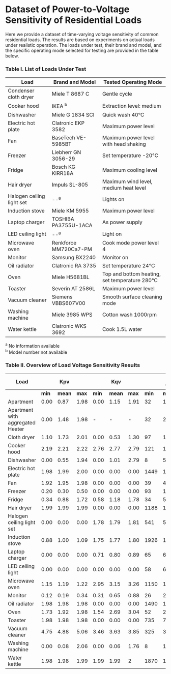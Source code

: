 # Dataset of Power-to-Voltage Sensitivity of Residential Loads
Here we provide a dataset of time-varying voltage sensitivity of common residential loads. The results are based on experiments on actual loads under realistic operation. The loads under test, their brand and model, and the specific operating mode selected for testing are provided in the table below.

### Table I. List of Loads Under Test
| Load                   | Brand and Model       | Tested Operating Mode                                | 
|------------------------|------------------------|------------------------------------------------------|
| Condenser cloth dryer  | Miele T 8687 C         | Gentle cycle                                         |
| Cooker hood            | IKEA <sup>b</sup>      | Extraction level: medium                             |
| Dishwasher             | Miele G 1834 SCI       | Quick wash 40°C                                      |
| Electric hot plate     | Clatronic EKP 3582     | Maximum power level                                  |
| Fan                    | BaseTech VE-5985BT     | Maximum power level with head shaking                |
| Freezer                | Liebherr GN 3056-29    | Set temperature -20°C                                |
| Fridge                 | Bosch KG KIRR18A       | Maximum cooling level                                |
| Hair dryer             | Impuls SL-805          | Maximum wind level, medium heat level                |
| Halogen ceiling light set | --<sup>a</sup>      | Lights on                                            |
| Induction stove        | Miele KM 5955          | Maximum power level                                  |
| Laptop charger         | TOSHIBA PA3755U-1ACA   | As power supply                                      |
| LED ceiling light      | --<sup>a</sup>         | Light on                                             |
| Microwave oven         | Renkforce MM720Ca7-PM  | Cook mode power level 4                              |
| Monitor                | Samsung BX2240         | Monitor on                                           |
| Oil radiator           | Clatronic RA 3735      | Set temperature 24°C                                 |
| Oven                   | Miele H5681BL          | Top and bottom heating, set temperature 280°C        |
| Toaster                | Severin AT 2586L       | Maximum power level                                  |
| Vacuum cleaner         | Siemens VBBS607V00     | Smooth surface cleaning mode                         |
| Washing machine        | Miele 3985 WPS         | Cotton wash 1000rpm                                  |
| Water kettle           | Clatronic WKS 3692     | Cook 1.5L water                                      |



<sup>a</sup> No information available  
<sup>b</sup> Model number not available

### Table II. Overview of Load Voltage Sensitivity Results
|  Load                      |          |    Kpv    |           |          |    Kqv    |           |           |   P0 (W)   |           |           |   Q0 (var)  |           |  Data Length |
|----------------------------|----------|-----------|-----------|----------|-----------|-----------|-----------|------------|-----------|-----------|-------------|-----------|--------------|
|                            | **min**  | **mean**  | **max**   | **min**  | **mean**  |  **max**  | **min**   | **mean**   | **max**   | **min**   |   **mean**  |  **max**  |              |
| Apartment                  |  0.00    | 0.87      | 1.98      |  0.00    | 1.15      | 1.91      |    32     |    1399    |  5876     |    265    |     386     |    716    |   5 hour     |
| Apartment with aggregated Heater|  0.00   | 1.48    | 1.98     |  -       |    -      |    -     |    32     |    2618    |  7368     |     -     |     -       |     -     |   5 hour     |
| Cloth dryer                |  1.10    | 1.73      | 2.01      |  0.00    | 0.53      | 1.30      |    97     |    1268    |  2777     |     25    |     56      |     76    |    6960 s    |
| Cooker hood                |  2.19    | 2.21      | 2.22      |  2.76    | 2.77      | 2.79      |    121    |    122     |  123      |     90    |     92      |     93    |    750 s     |
| Dishwasher                 |  0.00    | 0.55      | 1.94      |  0.00    | 1.01      | 2.79      |    8      |    557     |  2025     |     18    |     79      |     114   |    2340 s    |
| Electric hot plate         |  1.98    | 1.99      | 2.00      |  0.00    | 0.00      | 0.00      |    1449   |    1461    |  1470     |     12    |     12      |     13    |    765 s     |
| Fan                        |  1.92    | 1.95      | 1.98      |  0.00    | 0.00      | 0.00      |    39     |    40      |  42       |     2     |     2       |     3     |    780 s     |
| Freezer                    |  0.20    | 0.30      | 0.50      |  0.00    | 0.00      | 0.00      |    93     |    138     |  160      |     18    |     22      |     26    |    3780 s    |
| Fridge                     |  0.34    | 0.88      | 1.72      |  0.58    | 1.18      | 1.78      |    34     |    53      |  65       |     51    |     69      |     82    |    4395 s    |
| Hair dryer                 |  1.99    | 1.99      | 1.99      |  0.00    | 0.00      | 0.00      |    1188   |    1191    |  1194     |     15    |     15      |     16    |    165 s     |
| Halogen ceiling light set  |  0.00    | 0.00      | 0.00      |  1.78    | 1.79      | 1.81      |    541    |    548     |  553      |     112   |     113     |     114   |    300 s     |
| Induction stove            |  0.88    | 1.00      | 1.09      |  1.75    | 1.77      | 1.80      |    1926   |    1942    |  1964     |     274   |     285     |     290   |    600 s     |
| Laptop charger             |  0.00    | 0.00      | 0.00      |  0.71    | 0.80      | 0.89      |    65     |    66      |  67       |     30    |     31      |     31    |    585 s     |
| LED ceiling light          |  0.00    | 0.00      | 0.00      |  0.00    | 0.00      | 0.00      |    58     |    61      |  65       |     13    |     13      |     13    |    855 s     |
| Microwave oven             |  1.15    | 1.19      | 1.22      |  2.95    | 3.15      | 3.26      |    1150   |    1168    |  1186     |     454   |     478     |     502   |    135 s     |
| Monitor                    |  0.12    | 0.19      | 0.34      |  0.31    | 0.65      | 0.88      |    26     |    27      |  28       |     52    |     55      |     57    |    1050 s    |
| Oil radiator               |  1.98    | 1.98      | 1.98      |  0.00    | 0.00      | 0.00      |    1490   |    1494    |  1499     |     11    |     12      |     12    |    2085 s    |
| Oven                       |  1.73    | 1.92      | 1.98      |  1.54    | 2.69      | 3.04      |    52     |    2128    |  3621     |     22    |     40      |     55    |    720 s     |
| Toaster                    |  1.98    | 1.98      | 1.98      |  0.00    | 0.00      | 0.00      |    735    |    736     |  738      |     9     |     9       |     10    |    75 s      |
| Vacuum cleaner             |  4.75    | 4.88      | 5.06      |  3.46    | 3.63      | 3.85      |    325    |    336     |  340      |     396   |     413     |     418   |    285 s     |
| Washing machine            |  0.00    | 0.08      | 2.06      |  0.00    | 0.06      | 1.76      |    8      |    181     |  2142     |     19    |     107     |     664   |    4305 s    |
| Water kettle               |  1.98    | 1.98      |  1.99    | 1.99      | 1.99      |    2      |    1870   |    1873    |  1879     |     133   |     134     |     135   |    255 s     |






